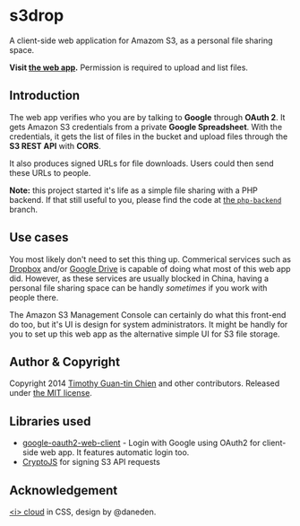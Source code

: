 # s3drop

A client-side web application for Amazom S3, as a personal file sharing space.

**Visit [the web app](http://timdream.org/s3drop/).** Permission is required to upload and list files.

## Introduction

The web app verifies who you are by talking to **Google** through **OAuth 2**. It gets Amazon S3 credentials from a private **Google Spreadsheet**. With the credentials, it gets the list of files in the bucket and upload files through the **S3 REST API** with **CORS**.

It also produces signed URLs for file downloads. Users could then send these URLs to people.

**Note:** this project started it's life as a simple file sharing with a PHP backend. If that still useful to you, please find the code at [the `php-backend`](https://github.com/timdream/s3drop/tree/php-backend) branch.

## Use cases

You most likely don't need to set this thing up. Commerical services such as [Dropbox](https://www.dropbox.com/) and/or [Google Drive](https://drive.google.com/) is capable of doing what most of this web app did. However, as these services are usually blocked in China, having a personal file sharing space can be handly *sometimes* if you work with people there.

The Amazon S3 Management Console can certainly do what this front-end do too, but it's UI is design for system administrators. It might be handly for you to set up this web app as the alternative simple UI for S3 file storage.

## Author & Copyright

Copyright 2014 [Timothy Guan-tin Chien](http://timdream.org/) and other contributors.
Released under [the MIT license](./MIT-LICENSE.txt).

## Libraries used

* [google-oauth2-web-client](https://github.com/timdream/google-oauth2-web-client) - Login with Google using OAuth2 for client-side web app. It features automatic login too.
* [CryptoJS](https://code.google.com/p/crypto-js/) for signing S3 API requests


## Acknowledgement

[&lt;i&gt; cloud](http://dabblet.com/gist/2945570) in CSS, design by @daneden.